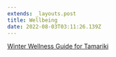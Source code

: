```yaml
---
extends: _layouts.post
title: Wellbeing
date: 2022-08-03T03:11:26.139Z
---
```

[Winter Wellness Guide for Tamariki](https://res.cloudinary.com/ruapehu-college/image/upload/v1659496431/Winter-wellness-for-tamariki-guidance_jsosqr.pdf)
